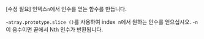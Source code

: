 [수정 필요]
인덱스`n`에서 인수를 얻는 함수를 만듭니다.

-`atray.prototype.slice ()`를 사용하여 index` n`에서 원하는 인수를 얻으십시오.
-`n`이 음수이면 끝에서 Nth 인수가 반환됩니다.